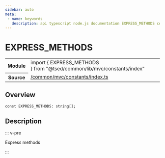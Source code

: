 ```yaml
---
sidebar: auto
meta:
 - name: keywords
   description: api typescript node.js documentation EXPRESS_METHODS const
---
```

# EXPRESS_METHODS <Badge text="Constant" type="const"/>
<!-- Summary -->
<section class="symbol-info"><table class="is-full-width"><tbody><tr><th>Module</th><td><div class="lang-typescript"><span class="token keyword">import</span> { EXPRESS_METHODS }&nbsp;<span class="token keyword">from</span>&nbsp;<span class="token string">"@tsed/common/lib/mvc/constants/index"</span></div></td></tr><tr><th>Source</th><td><a href="https://github.com/Romakita/ts-express-decorators/blob/v4.30.0/src//common/mvc/constants/index.ts#L0-L0">/common/mvc/constants/index.ts</a></td></tr></tbody></table></section>

<!-- Overview -->
## Overview


<pre><code class="typescript-lang "><span class="token keyword">const</span> EXPRESS_METHODS<span class="token punctuation">:</span> <span class="token keyword">string</span><span class="token punctuation">[</span><span class="token punctuation">]</span><span class="token punctuation">;</span></code></pre>



<!-- Description -->
## Description

::: v-pre

Express methods

:::